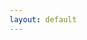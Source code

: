 ```yaml
---
layout: default
---
```


<!--<div :class = "shadow.state" id = "app">-->
<div id = "app">
    <!--<state-view :shadow = "shadow" :ready = "ready"></state-view>-->
    <google-login></google-login>
    <!--<time-d-three :movements = "movements" :strategies = "strategies" :shadow = "shadow" :ready = "ready"></time-d-three>
    <alarm-controls :shadow = "shadow" :ready = "ready"></alarm-controls>-->
    <!--<version-stamp :cache = "cache"></version-stamp>-->
</div>
<script src="js/main.js"></script>

